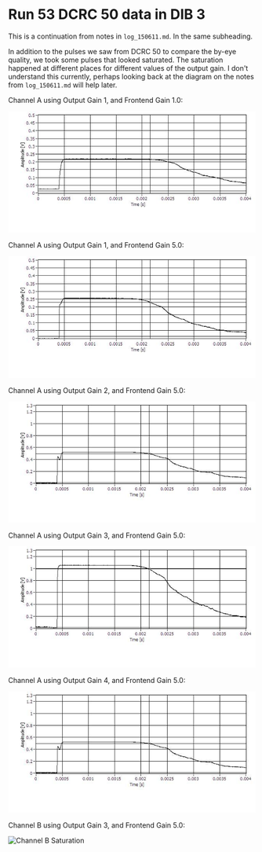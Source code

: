 Run 53 DCRC 50 data in DIB 3
============================

This is a continuation from notes in `log_150611.md`. In the same subheading.

In addition to the pulses we saw from DCRC 50 to compare the by-eye quality, we took some pulses
that looked saturated.  The saturation happened at different places for different values of the
output gain.  I don't understand this currently, perhaps looking back at the diagram on the notes
from `log_150611.md` will help later. 

Channel A using Output Gain 1, and Frontend Gain 1.0:

![Channel A Saturation](figures/DIB3_DCRC_50_PA_FG1_OG1_DOn028_T150_sat.JPG)

Channel A using Output Gain 1, and Frontend Gain 5.0:

![Channel A Saturation](figures/DIB3_DCRC_50_PA_FG5_OG1_DOn028_T250_sat.JPG)

Channel A using Output Gain 2, and Frontend Gain 5.0:

![Channel A Saturation](figures/DIB3_DCRC_50_PA_FG5_OG2_DOn028_T250_sat.JPG)

Channel A using Output Gain 3, and Frontend Gain 5.0:

![Channel A Saturation](figures/DIB3_DCRC_50_PA_FG5_OG3_DOn028_T250_sat.JPG)

Channel A using Output Gain 4, and Frontend Gain 5.0:

![Channel A Saturation](figures/DIB3_DCRC_50_PA_FG5_OG4_DOp028_T250_sat.JPG)

Channel B using Output Gain 3, and Frontend Gain 5.0:

![Channel B Saturation](figures/DIB3_DCRC_50_PA_FG5_OG4_DOp042_T250_sat.JPG)
